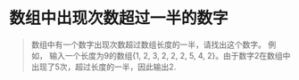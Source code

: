# 数组中出现次数超过一半的数字

> 数组中有一个数字出现次数超过数组长度的一半，请找出这个数字。
> 例如， 输入一个长度为9的数组{1, 2, 3, 2, 2, 2, 5, 4, 2}。由于数字2在数组中出现了5次，超过长度的一半，因此输出2.
